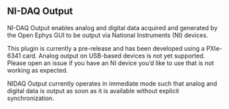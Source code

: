 ## NI-DAQ Output

NI-DAQ Output enables analog and digital data acquired and generated by the Open Ephys GUI to be output via National Instruments (NI) devices. 

This plugin is currently a pre-release and has been developed using a PXIe-6341 card. Analog output on USB-based devices is not yet supported. Please open an issue if you have an NI device you’d like to use that is not working as expected.

NIDAQ Output currently operates in immediate mode such that analog and digital data is output as soon as it is available without explicit synchronization.